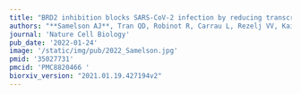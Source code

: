 ```yaml
---
title: "BRD2 inhibition blocks SARS-CoV-2 infection by reducing transcription of the host cell receptor ACE2."
authors: "**Samelson AJ**, Tran QD, Robinot R, Carrau L, Rezelj VV, Kain AM, Chen M, Ramadoss GN, Guo X, Lim SA, Lui I, Nuñez JK, Rockwood SJ, Wang J, Liu N, Carlson-Stevermer J, Oki J, Maures T, Holden K, Weissman JS, Wells JA, Conklin BR, TenOever BR, Chakrabarti LA, Vignuzzi M, Tian R, Kampmann M"
journal: 'Nature Cell Biology'
pub_date: '2022-01-24'
image: '/static/img/pub/2022_Samelson.jpg'
pmid: '35027731'
pmcid: 'PMC8820466 '
biorxiv_version: "2021.01.19.427194v2"
---
```

